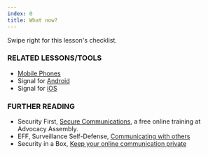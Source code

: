 ```yaml
---
index: 0
title: What now?
---
```

Swipe right for this lesson's checklist.

### RELATED LESSONS/TOOLS

*   [Mobile Phones](umbrella://lesson/mobile-phones)
*   Signal for [Android](umbrella://lesson/signal-for-android)
* 	Signal for [iOS](umbrella://lesson/signal-for-ios)

### FURTHER READING

* 	Security First, [Secure Communications](https://advocacyassembly.org/en/courses/33/#/chapter/1/lesson/1), a free online training at Advocacy Assembly. 
*   EFF, Surveillance Self-Defense, [Communicating with others](https://ssd.eff.org/en/module/communicating-others)
*   Security in a Box, [Keep your online communication private](https://securityinabox.org/en/guide/secure-communication)
